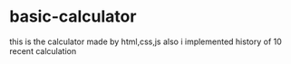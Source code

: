 # basic-calculator
this is the calculator made by html,css,js also i implemented history of 10 recent calculation 
